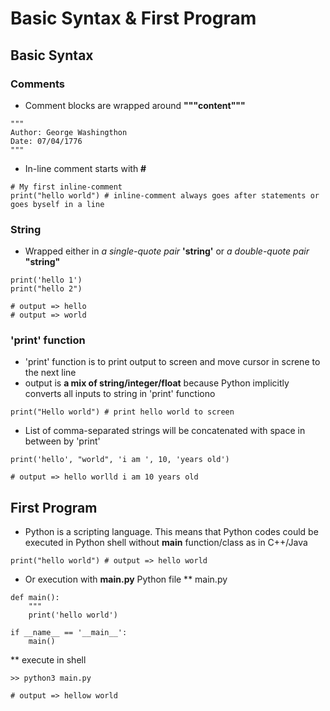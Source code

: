 # Basic Syntax & First Program

## Basic Syntax

### Comments
* Comment blocks are wrapped around **"""content"""**
```
"""
Author: George Washingthon
Date: 07/04/1776
"""
```
* In-line comment starts with **#**
```
# My first inline-comment
print("hello world") # inline-comment always goes after statements or goes byself in a line
```

### String
* Wrapped either in _a single-quote pair_ **'string'** or _a double-quote pair_ **"string"**
```
print('hello 1')
print("hello 2")

# output => hello
# output => world
``` 

### 'print' function
* 'print' function is to print output to screen and move cursor in screne to the next line
*  output is **a mix of string/integer/float** because Python implicitly converts all inputs to string in 'print' functiono
```
print("Hello world") # print hello world to screen
```
* List of comma-separated strings will be concatenated with space in between by 'print'
```
print('hello', "world", 'i am ', 10, 'years old')

# output => hello worlld i am 10 years old
```

## First Program
* Python is a scripting language. This means that Python codes could be executed in Python shell without **main** function/class as in C++/Java 
```
print("hello world") # output => hello world
```
* Or execution with **main.py** Python file
** main.py
```
def main():
	"""
	print('hello world')

if __name__ == '__main__':
	main()

```
** execute in shell
```
>> python3 main.py

# output => hellow world
```

